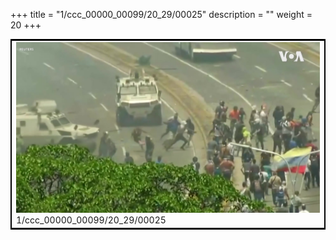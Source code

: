 +++
title = "1/ccc_00000_00099/20_29/00025"
description = ""
weight = 20
+++

<table style="border:2px solid black;max-width:800px;max-height:800px;" 
><tr><td>
<img class="center-fit-jpg"
src="/jpg_/aaa_20190430_NxaOmWaI8sI_00024.jpg">
1/ccc_00000_00099/20_29/00025
</img></td></tr></table>
